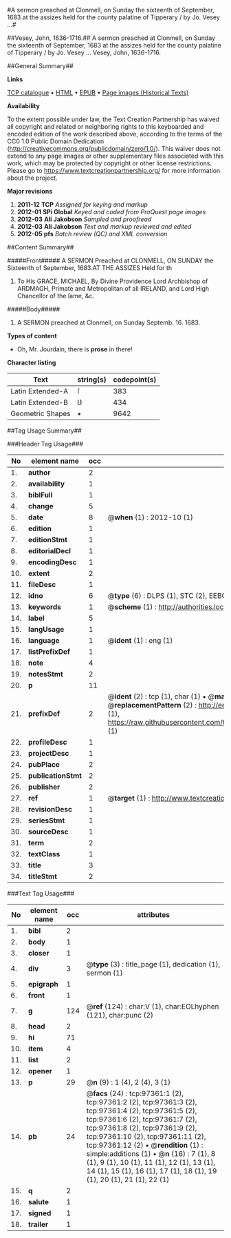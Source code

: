 #A sermon preached at Clonmell, on Sunday the sixteenth of September, 1683 at the assizes held for the county palatine of Tipperary / by Jo. Vesey ...#

##Vesey, John, 1636-1716.##
A sermon preached at Clonmell, on Sunday the sixteenth of September, 1683 at the assizes held for the county palatine of Tipperary / by Jo. Vesey ...
Vesey, John, 1636-1716.

##General Summary##

**Links**

[TCP catalogue](http://www.ota.ox.ac.uk/tcp/)  • 
[HTML](http://tei.it.ox.ac.uk/tcp/Texts-HTML/free/A64/A64879.html)  • 
[EPUB](http://tei.it.ox.ac.uk/tcp/Texts-EPUB/free/A64/A64879.epub) • 
[Page images (Historical Texts)](https://historicaltexts.jisc.ac.uk/eebo-13090796e)

**Availability**

To the extent possible under law, the Text Creation Partnership has waived all copyright and related or neighboring rights to this keyboarded and encoded edition of the work described above, according to the terms of the CC0 1.0 Public Domain Dedication (http://creativecommons.org/publicdomain/zero/1.0/). This waiver does not extend to any page images or other supplementary files associated with this work, which may be protected by copyright or other license restrictions. Please go to https://www.textcreationpartnership.org/ for more information about the project.

**Major revisions**

1. __2011-12__ __TCP__ *Assigned for keying and markup*
1. __2012-01__ __SPi Global__ *Keyed and coded from ProQuest page images*
1. __2012-03__ __Ali Jakobson__ *Sampled and proofread*
1. __2012-03__ __Ali Jakobson__ *Text and markup reviewed and edited*
1. __2012-05__ __pfs__ *Batch review (QC) and XML conversion*

##Content Summary##

#####Front#####
A SERMON Preached at CLONMELL, ON SUNDAY the Sixteenth of September, 1683.AT THE ASSIZES Held for th
1. To His GRACE, MICHAEL, By Divine Providence Lord Archbishop of ARDMAGH, Primate and Metropolitan of all IRELAND, and Lord High Chancellor of the ſame, &c.

#####Body#####

1. A SERMON preached at Clonmell, on Sunday Septemb. 16. 1683.

**Types of content**

  * Oh, Mr. Jourdain, there is **prose** in there!

**Character listing**


|Text|string(s)|codepoint(s)|
|---|---|---|
|Latin Extended-A|ſ|383|
|Latin Extended-B|Ʋ|434|
|Geometric Shapes|▪|9642|

##Tag Usage Summary##

###Header Tag Usage###

|No|element name|occ|attributes|
|---|---|---|---|
|1.|__author__|2||
|2.|__availability__|1||
|3.|__biblFull__|1||
|4.|__change__|5||
|5.|__date__|8| @__when__ (1) : 2012-10 (1)|
|6.|__edition__|1||
|7.|__editionStmt__|1||
|8.|__editorialDecl__|1||
|9.|__encodingDesc__|1||
|10.|__extent__|2||
|11.|__fileDesc__|1||
|12.|__idno__|6| @__type__ (6) : DLPS (1), STC (2), EEBO-CITATION (1), OCLC (1), VID (1)|
|13.|__keywords__|1| @__scheme__ (1) : http://authorities.loc.gov/ (1)|
|14.|__label__|5||
|15.|__langUsage__|1||
|16.|__language__|1| @__ident__ (1) : eng (1)|
|17.|__listPrefixDef__|1||
|18.|__note__|4||
|19.|__notesStmt__|2||
|20.|__p__|11||
|21.|__prefixDef__|2| @__ident__ (2) : tcp (1), char (1)  •  @__matchPattern__ (2) : ([0-9\-]+):([0-9IVX]+) (1), (.+) (1)  •  @__replacementPattern__ (2) : http://eebo.chadwyck.com/downloadtiff?vid=$1&page=$2 (1), https://raw.githubusercontent.com/textcreationpartnership/Texts/master/tcpchars.xml#$1 (1)|
|22.|__profileDesc__|1||
|23.|__projectDesc__|1||
|24.|__pubPlace__|2||
|25.|__publicationStmt__|2||
|26.|__publisher__|2||
|27.|__ref__|1| @__target__ (1) : http://www.textcreationpartnership.org/docs/. (1)|
|28.|__revisionDesc__|1||
|29.|__seriesStmt__|1||
|30.|__sourceDesc__|1||
|31.|__term__|2||
|32.|__textClass__|1||
|33.|__title__|3||
|34.|__titleStmt__|2||


###Text Tag Usage###

|No|element name|occ|attributes|
|---|---|---|---|
|1.|__bibl__|2||
|2.|__body__|1||
|3.|__closer__|1||
|4.|__div__|3| @__type__ (3) : title_page (1), dedication (1), sermon (1)|
|5.|__epigraph__|1||
|6.|__front__|1||
|7.|__g__|124| @__ref__ (124) : char:V (1), char:EOLhyphen (121), char:punc (2)|
|8.|__head__|2||
|9.|__hi__|71||
|10.|__item__|4||
|11.|__list__|2||
|12.|__opener__|1||
|13.|__p__|29| @__n__ (9) : 1 (4), 2 (4), 3 (1)|
|14.|__pb__|24| @__facs__ (24) : tcp:97361:1 (2), tcp:97361:2 (2), tcp:97361:3 (2), tcp:97361:4 (2), tcp:97361:5 (2), tcp:97361:6 (2), tcp:97361:7 (2), tcp:97361:8 (2), tcp:97361:9 (2), tcp:97361:10 (2), tcp:97361:11 (2), tcp:97361:12 (2)  •  @__rendition__ (1) : simple:additions (1)  •  @__n__ (16) : 7 (1), 8 (1), 9 (1), 10 (1), 11 (1), 12 (1), 13 (1), 14 (1), 15 (1), 16 (1), 17 (1), 18 (1), 19 (1), 20 (1), 21 (1), 22 (1)|
|15.|__q__|2||
|16.|__salute__|1||
|17.|__signed__|1||
|18.|__trailer__|1||
